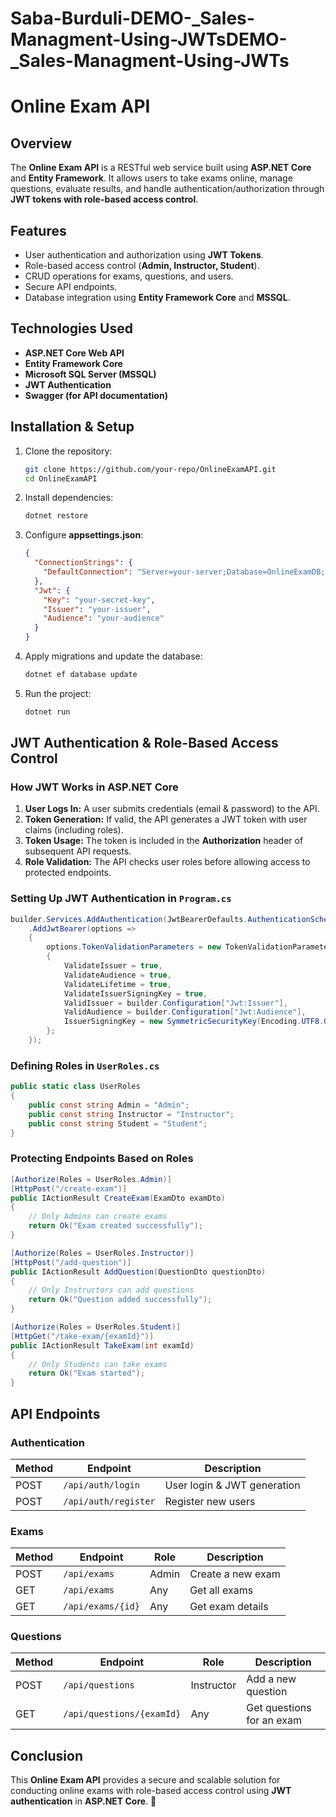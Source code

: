 # Saba-Burduli-DEMO-_Sales-Managment-Using-JWTsDEMO-_Sales-Managment-Using-JWTs
# Online Exam API

## Overview

The **Online Exam API** is a RESTful web service built using **ASP.NET Core** and **Entity Framework**. It allows users to take exams online, manage questions, evaluate results, and handle authentication/authorization through **JWT tokens with role-based access control**.

## Features

- User authentication and authorization using **JWT Tokens**.
- Role-based access control (**Admin, Instructor, Student**).
- CRUD operations for exams, questions, and users.
- Secure API endpoints.
- Database integration using **Entity Framework Core** and **MSSQL**.

## Technologies Used

- **ASP.NET Core Web API**
- **Entity Framework Core**
- **Microsoft SQL Server (MSSQL)**
- **JWT Authentication**
- **Swagger (for API documentation)**

## Installation & Setup

1. Clone the repository:
   ```bash
   git clone https://github.com/your-repo/OnlineExamAPI.git
   cd OnlineExamAPI
   ```
2. Install dependencies:
   ```bash
   dotnet restore
   ```
3. Configure **appsettings.json**:
   ```json
   {
     "ConnectionStrings": {
       "DefaultConnection": "Server=your-server;Database=OnlineExamDB;User Id=your-user;Password=your-password;"
     },
     "Jwt": {
       "Key": "your-secret-key",
       "Issuer": "your-issuer",
       "Audience": "your-audience"
     }
   }
   ```
4. Apply migrations and update the database:
   ```bash
   dotnet ef database update
   ```
5. Run the project:
   ```bash
   dotnet run
   ```

## JWT Authentication & Role-Based Access Control

### How JWT Works in ASP.NET Core

1. **User Logs In:** A user submits credentials (email & password) to the API.
2. **Token Generation:** If valid, the API generates a JWT token with user claims (including roles).
3. **Token Usage:** The token is included in the **Authorization** header of subsequent API requests.
4. **Role Validation:** The API checks user roles before allowing access to protected endpoints.

### Setting Up JWT Authentication in `Program.cs`

```csharp
builder.Services.AddAuthentication(JwtBearerDefaults.AuthenticationScheme)
    .AddJwtBearer(options =>
    {
        options.TokenValidationParameters = new TokenValidationParameters
        {
            ValidateIssuer = true,
            ValidateAudience = true,
            ValidateLifetime = true,
            ValidateIssuerSigningKey = true,
            ValidIssuer = builder.Configuration["Jwt:Issuer"],
            ValidAudience = builder.Configuration["Jwt:Audience"],
            IssuerSigningKey = new SymmetricSecurityKey(Encoding.UTF8.GetBytes(builder.Configuration["Jwt:Key"]))
        };
    });
```

### Defining Roles in `UserRoles.cs`

```csharp
public static class UserRoles
{
    public const string Admin = "Admin";
    public const string Instructor = "Instructor";
    public const string Student = "Student";
}
```

### Protecting Endpoints Based on Roles

```csharp
[Authorize(Roles = UserRoles.Admin)]
[HttpPost("/create-exam")]
public IActionResult CreateExam(ExamDto examDto)
{
    // Only Admins can create exams
    return Ok("Exam created successfully");
}

[Authorize(Roles = UserRoles.Instructor)]
[HttpPost("/add-question")]
public IActionResult AddQuestion(QuestionDto questionDto)
{
    // Only Instructors can add questions
    return Ok("Question added successfully");
}

[Authorize(Roles = UserRoles.Student)]
[HttpGet("/take-exam/{examId}")]
public IActionResult TakeExam(int examId)
{
    // Only Students can take exams
    return Ok("Exam started");
}
```

## API Endpoints

### Authentication

| Method | Endpoint             | Description                 |
| ------ | -------------------- | --------------------------- |
| POST   | `/api/auth/login`    | User login & JWT generation |
| POST   | `/api/auth/register` | Register new users          |

### Exams

| Method | Endpoint          | Role  | Description       |
| ------ | ----------------- | ----- | ----------------- |
| POST   | `/api/exams`      | Admin | Create a new exam |
| GET    | `/api/exams`      | Any   | Get all exams     |
| GET    | `/api/exams/{id}` | Any   | Get exam details  |

### Questions

| Method | Endpoint                  | Role       | Description               |
| ------ | ------------------------- | ---------- | ------------------------- |
| POST   | `/api/questions`          | Instructor | Add a new question        |
| GET    | `/api/questions/{examId}` | Any        | Get questions for an exam |

## Conclusion

This **Online Exam API** provides a secure and scalable solution for conducting online exams with role-based access control using **JWT authentication** in **ASP.NET Core**. 🚀

